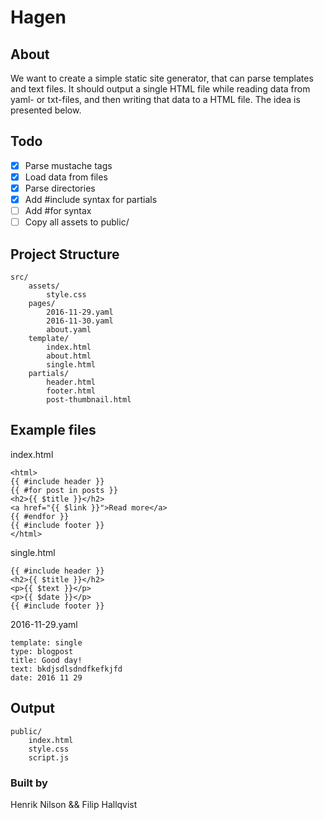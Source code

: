 
# Hagen
## About
We want to create a simple static site generator, that can parse templates and text files. It should output a single HTML file while
reading data from yaml- or txt-files, and then writing that data to a HTML file. The idea is presented below.

## Todo
- [x] Parse mustache tags
- [x] Load data from files
- [x] Parse directories
- [x] Add #include syntax for partials
- [ ] Add #for syntax
- [ ] Copy all assets to public/

## Project Structure
```
src/
	assets/
		style.css
	pages/
		2016-11-29.yaml
		2016-11-30.yaml
		about.yaml
	template/
		index.html
		about.html
		single.html
	partials/
		header.html
		footer.html
		post-thumbnail.html
```
## Example files
index.html
```
<html>
{{ #include header }}
{{ #for post in posts }}
<h2>{{ $title }}</h2>
<a href="{{ $link }}">Read more</a>
{{ #endfor }}
{{ #include footer }}
</html>
```

single.html
```
{{ #include header }}
<h2>{{ $title }}</h2>
<p>{{ $text }}</p>
<p>{{ $date }}</p>
{{ #include footer }}
```
2016-11-29.yaml
```
template: single
type: blogpost
title: Good day!
text: bkdjsdlsdndfkefkjfd
date: 2016 11 29
```

## Output
```
public/
	index.html
	style.css
	script.js
```
### Built by
Henrik Nilson && Filip Hallqvist
